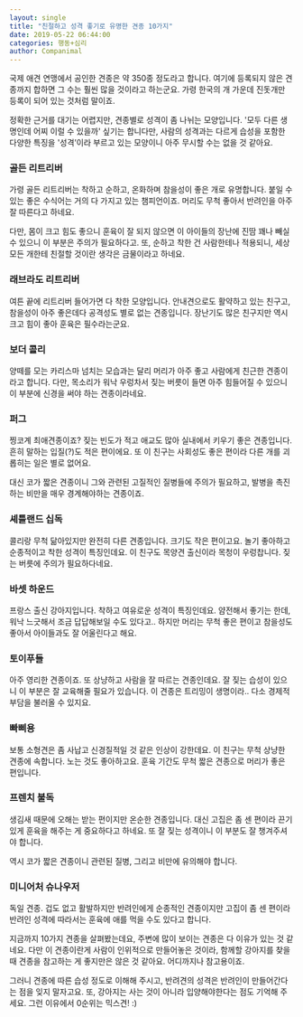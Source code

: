 ```yaml
---
layout: single
title: "친절하고 성격 좋기로 유명한 견종 10가지"
date: 2019-05-22 06:44:00
categories: 행동+심리
author: Companimal
---
```


국제 애견 연맹에서 공인한 견종은 약 350종 정도라고 합니다. 여기에 등록되지 않은 견종까지 합하면 그 수는 훨씬 많을 것이라고 하는군요. 가령 한국의 개 가운데 진돗개만 등록이 되어 있는 것처럼 말이죠.

정확한 근거를 대기는 어렵지만, 견종별로 성격이 좀 나뉘는 모양입니다. '모두 다른 생명인데 어찌 이럴 수 있을까' 싶기는 합니다만, 사람의 성격과는 다르게 습성을 포함한 다양한 특징을 '성격’이라 부르고 있는 모양이니 아주 무시할 수는 없을 것 같아요.

### 골든 리트리버

가령 골든 리트리버는 착하고 순하고, 온화하며 참을성이 좋은 개로 유명합니다. 붙일 수 있는 좋은 수식어는 거의 다 가지고 있는 챔피언이죠. 머리도 무척 좋아서 반려인을 아주 잘 따른다고 하네요.

다만, 몸이 크고 힘도 좋으니 훈육이 잘 되지 않으면 이 아이들의 장난에 진땀 꽤나 빼실 수 있으니 이 부분은 주의가 필요하다고. 또, 순하고 착한 건 사람한테나 적용되니, 세상 모든 개한테 친절할 것이란 생각은 금물이라고 하네요.

### 래브라도 리트리버

여튼 끝에 리트리버 들어가면 다 착한 모양입니다. 안내견으로도 활약하고 있는 친구고, 참을성이 아주 좋은데다 공격성도 별로 없는 견종입니다. 장난기도 많은 친구지만 역시 크고 힘이 좋아 훈육은 필수라는군요.

### 보더 콜리

양떼를 모는 카리스마 넘치는 모습과는 달리 머리가 아주 좋고 사람에게 친근한 견종이라고 합니다. 다만, 목소리가 워낙 우렁차서 짖는 버릇이 들면 아주 힘들어질 수 있으니 이 부분에 신경을 써야 하는 견종이라네요.

### 퍼그

찡코계 최애견종이죠? 짖는 빈도가 적고 애교도 많아 실내에서 키우기 좋은 견종입니다. 흔히 말하는 입질(?)도 적은 편이에요. 또 이 친구는 사회성도 좋은 편이라 다른 개를 괴롭히는 일은 별로 없어요.

대신 코가 짧은 견종이니 그와 관련된 고질적인 질병들에 주의가 필요하고, 발병을 촉진하는 비만을 매우 경계해야하는 견종이죠.

### 셰틀랜드 십독

콜리랑 무척 닮아있지만 완전히 다른 견종입니다. 크기도 작은 편이고요. 놀기 좋아하고 순종적이고 착한 성격이 특징인데요. 이 친구도 목양견 출신이라 목청이 우렁찹니다. 짖는 버릇에 주의가 필요하다네요.

### 바셋 하운드

프랑스 출신 강아지입니다. 착하고 여유로운 성격이 특징인데요. 얌전해서 좋기는 한데, 워낙 느긋해서 조금 답답해보일 수도 있다고.. 하지만 머리는 무척 좋은 편이고 참을성도 좋아서 아이들과도 잘 어울린다고 해요.

### 토이푸들

아주 영리한 견종이죠. 또 상냥하고 사람을 잘 따르는 견종인데요. 잘 짖는 습성이 있으니 이 부분은 잘 교육해줄 필요가 있습니다. 이 견종은 트리밍이 생명이라.. 다소 경제적 부담을 불러올 수 있지요.

### 빠삐용

보통 소형견은 좀 사납고 신경질적일 것 같은 인상이 강한데요. 이 친구는 무척 상냥한 견종에 속합니다. 노는 것도 좋아하고요. 훈육 기간도 무척 짧은 견종으로 머리가 좋은 편입니다.

### 프렌치 불독

생김새 때문에 오해는 받는 편이지만 온순한 견종입니다. 대신 고집은 좀 센 편이라 끈기있게 훈육을 해주는 게 중요하다고 하네요. 또 잘 짖는 성격이니 이 부분도 잘 챙겨주셔야 합니다.

역시 코가 짧은 견종이니 관련된 질병, 그리고 비만에 유의해야 합니다.

### 미니어처 슈나우저

독일 견종. 겁도 없고 활발하지만 반려인에게 순종적인 견종이지만 고집이 좀 센 편이라 반려인 성격에 따라서는 훈육에 애를 먹을 수도 있다고 합니다.

지금까지 10가지 견종을 살펴봤는데요, 주변에 많이 보이는 견종은 다 이유가 있는 것 같네요. 다만 이 견종이란게 사람이 인위적으로 만들어놓은 것이라, 함께할 강아지를 찾을 때 견종을 참고하는 게 좋지만은 않은 것 같아요. 어디까지나 참고용이죠.

그러니 견종에 따른 습성 정도로 이해해 주시고, 반려견의 성격은 반려인이 만들어간다는 점을 잊지 말자고요. 또, 강아지는 사는 것이 아니라 입양해야한다는 점도 기억해 주세요. 그런 이유에서 0순위는 믹스견! :)
